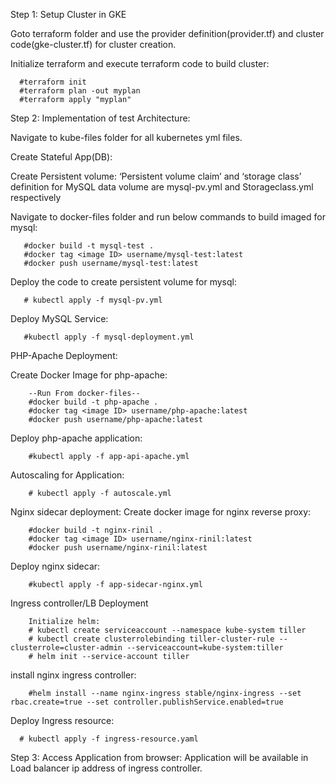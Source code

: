 Step 1: Setup Cluster in GKE

Goto terraform folder and use the provider definition(provider.tf) and cluster code(gke-cluster.tf) for cluster creation.

Initialize terraform and execute terraform code to build cluster:

      #terraform init 
      #terraform plan -out myplan
      #terraform apply "myplan"

Step 2: Implementation of test Architecture:

Navigate to kube-files folder for all kubernetes yml files.

Create Stateful App(DB): 

Create Persistent volume: ‘Persistent volume claim’ and ‘storage class’ definition for MySQL data volume are mysql-pv.yml and Storageclass.yml respectively

Navigate to docker-files folder and run below commands to build imaged for mysql:

       #docker build -t mysql-test .
       #docker tag <image ID> username/mysql-test:latest
       #docker push username/mysql-test:latest
   
Deploy the code to create persistent volume for mysql:

       # kubectl apply -f mysql-pv.yml
       
Deploy MySQL Service:
       
       #kubectl apply -f mysql-deployment.yml


PHP-Apache Deployment:

Create Docker Image for php-apache:

        --Run From docker-files--
        #docker build -t php-apache .
        #docker tag <image ID> username/php-apache:latest
        #docker push username/php-apache:latest

Deploy php-apache application:

        #kubectl apply -f app-api-apache.yml

Autoscaling for Application:

        # kubectl apply -f autoscale.yml

Nginx sidecar deployment:
Create docker image for nginx reverse proxy:

        #docker build -t nginx-rinil .
        #docker tag <image ID> username/nginx-rinil:latest
        #docker push username/nginx-rinil:latest

Deploy nginx sidecar:

        #kubectl apply -f app-sidecar-nginx.yml

Ingress controller/LB Deployment

        Initialize helm:
        # kubectl create serviceaccount --namespace kube-system tiller
        # kubectl create clusterrolebinding tiller-cluster-rule --clusterrole=cluster-admin --serviceaccount=kube-system:tiller
        # helm init --service-account tiller

 install nginx ingress controller:
 
        #helm install --name nginx-ingress stable/nginx-ingress --set rbac.create=true --set controller.publishService.enabled=true
      
Deploy Ingress resource:

      # kubectl apply -f ingress-resource.yaml
      
Step 3: Access Application from browser:
       Application will be available in Load balancer ip address of ingress controller.

